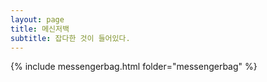```yaml
---
layout: page
title: 메신저백
subtitle: 잡다한 것이 들어있다.
---
```


{% include messengerbag.html folder="messengerbag" %}
